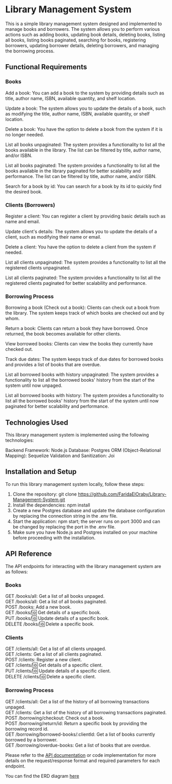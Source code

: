 # Library Management System

This is a simple library management system designed and implemented to manage books and borrowers. The system allows you to perform various actions such as adding books, updating book details, deleting books, listing all books, listing books paginated, searching for books, registering borrowers, updating borrower details, deleting borrowers, and managing the borrowing process.

## Functional Requirements

### Books

Add a book: You can add a book to the system by providing details such as title, author name, ISBN, available quantity, and shelf location.

Update a book: The system allows you to update the details of a book, such as modifying the title, author name, ISBN, available quantity, or shelf location.

Delete a book: You have the option to delete a book from the system if it is no longer needed.

List all books unpaginated: The system provides a functionality to list all the books available in the library. The list can be filtered by title, author name, and/or ISBN.

List all books paginated: The system provides a functionality to list all the books available in the library paginated for better scalability and performance. The list can be filtered by title, author name, and/or ISBN.

Search for a book by id: You can search for a book by its id to quickly find the desired book.

### Clients (Borrowers)

Register a client: You can register a client by providing basic details such as name and email.

Update client's details: The system allows you to update the details of a client, such as modifying their name or email.

Delete a client: You have the option to delete a client from the system if needed.

List all clients unpaginated: The system provides a functionality to list all the registered clients unpaginated.

List all clients paginated: The system provides a functionality to list all the registered clients paginated for better scalability and performance.

### Borrowing Process

Borrowing a book (Check out a book): Clients can check out a book from the library. The system keeps track of which books are checked out and by whom.

Return a book: Clients can return a book they have borrowed. Once returned, the book becomes available for other clients.

View borrowed books: Clients can view the books they currently have checked out.

Track due dates: The system keeps track of due dates for borrowed books and provides a list of books that are overdue.

List all borrowed books with history unpaginated: The system provides a functionality to list all the borrowed books' history from the start of the system until now unpaged.

List all borrowed books with history: The system provides a functionality to list all the borrowed books' history from the start of the system until now paginated for better scalability and performance.

## Technologies Used

This library management system is implemented using the following technologies:

Backend Framework: Node.js
Database: Postgres
ORM (Object-Relational Mapping): Sequelize
Validation and Sanitization: Joi

## Installation and Setup

To run this library management system locally, follow these steps:

1. Clone the repository: git clone https://github.com/FaridaElOraby/Library-Management-System.git
2. Install the dependencies: npm install
3. Create a new Postgres database and update the database configuration by replacing the connection string in the .env file.
4. Start the application: npm start; the server runs on port 3000 and can be changed by replacing the port in the .env file.
5. Make sure you have Node.js and Postgres installed on your machine before proceeding with the installation.

## API Reference

The API endpoints for interacting with the library management system are as follows:

### Books

GET /books/all: Get a list of all books unpaged.
<br/> GET /books/all: Get a list of all books paginated.
<br/> POST /books: Add a new book.
<br/> GET /books/:id: Get details of a specific book.
<br/> PUT /books/:id: Update details of a specific book.
<br/> DELETE /books/:id: Delete a specific book.

### Clients

GET /clients/all: Get a list of all clients unpaged.
<br/> GET /clients: Get a list of all clients paginated.
<br/> POST /clients: Register a new client.
<br/> GET /clients/:id: Get details of a specific client.
<br/> PUT /clients/:id: Update details of a specific client.
<br/> DELETE /clients/:id: Delete a specific client.

### Borrowing Process

GET /clients/all: Get a list of the history of all borrowing transactions unpaged.
<br/> GET /clients: Get a list of the history of all borrowing transactions paginated.
<br/> POST /borrowing/checkout: Check out a book.
<br/> POST /borrowing/return/id: Return a specific book by providing the borrowing record id.
<br/> GET /borrowing/borrowed-books/:clientId: Get a list of books currently borrowed by a borrower.
<br/> GET /borrowing/overdue-books: Get a list of books that are overdue.

Please refer to the [API documentation](./apis.md) or code implementation for more details on the request/response format and required parameters for each endpoint.

You can find the ERD diagram [here](./erd.png)

